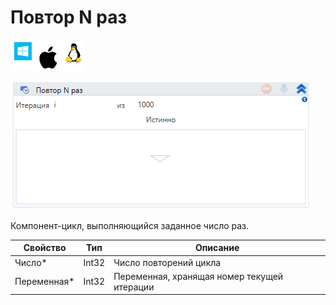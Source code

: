 # Повтор N раз

![](<../../../.gitbook/assets/image (100) (1) (1) (1) (1) (1) (3).png>)

![](<../../../.gitbook/assets/image (36).png>)

Компонент-цикл, выполняющийся заданное число раз.

| Свойство     | Тип   | Описание                                    |
| ------------ | ----- | ------------------------------------------- |
| Число\*      | Int32 | Число повторений цикла                      |
| Переменная\* | Int32 | Переменная, хранящая номер текущей итерации |
